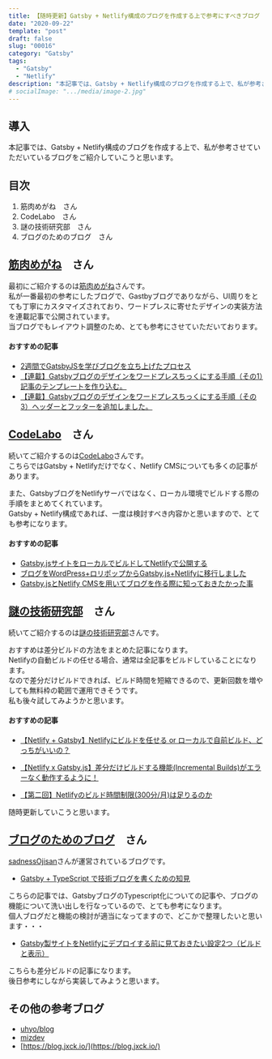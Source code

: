 ```yaml
---
title: 【随時更新】Gatsby + Netlify構成のブログを作成する上で参考にすべきブログ
date: "2020-09-22"
template: "post"
draft: false
slug: "00016"
category: "Gatsby"
tags:
  - "Gatsby"
  - "Netlify"
description: "本記事では、Gatsby + Netlify構成のブログを作成する上で、私が参考させていただいているブログをご紹介していこうと思います。"
# socialImage: ".../media/image-2.jpg"
---
```


## 導入

本記事では、Gatsby + Netlify構成のブログを作成する上で、私が参考させていただいているブログをご紹介していこうと思います。

## 目次

1. 筋肉めがね　さん
2. CodeLabo　さん
3. 謎の技術研究部　さん
4. ブログのためのブログ　さん

## [筋肉めがね](https://kinnikumegane.com/)　さん

最初にご紹介するのは[筋肉めがね](https://kinnikumegane.com/)さんです。  
私が一番最初の参考にしたブログで、Gastbyブログでありながら、UI周りをとても丁寧にカスタマイズされており、ワードプレスに寄せたデザインの実装方法を連載記事で公開されています。  
当ブログでもレイアウト調整のため、とても参考にさせていただいております。  

#### おすすめの記事

- [2週間でGatsbyJSを学びブログを立ち上げたプロセス](https://kinnikumegane.com/posts/processofsettingupgatsbyblog/)
- [【連載】Gatsbyブログのデザインをワードプレスちっくにする手順（その1）記事のテンプレートを作り込む。](https://kinnikumegane.com/posts/transformgatsbytowordpresslike1/)
- [【連載】Gatsbyブログのデザインをワードプレスちっくにする手順（その3）ヘッダーとフッターを追加しました。](https://kinnikumegane.com/posts/transformgatsbytowordpresslike3/)

## [CodeLabo](https://codelabo.com/)　さん

続いてご紹介するのは[CodeLabo](https://codelabo.com/)さんです。  
こちらではGatsby + Netlifyだけでなく、Netlify CMSについても多くの記事があります。  

また、GatsbyブログをNetlifyサーバではなく、ローカル環境でビルドする際の手順をまとめてくれています。  
Gatsby + Netlify構成であれば、一度は検討すべき内容かと思いますので、とても参考になります。  

#### おすすめの記事

- [Gatsby.jsサイトをローカルでビルドしてNetlifyで公開する](https://codelabo.com/posts/20200405062055)
- [ブログをWordPress+ロリポップからGatsby.js+Netlifyに移行しました](https://codelabo.com/posts/20200303203333)
- [Gatsby.jsとNetlify CMSを用いてブログを作る際に知っておきたかった事](https://codelabo.com/posts/20200329163855)

## [謎の技術研究部](https://www.ultra-noob.com/)　さん

続いてご紹介するのは[謎の技術研究部](https://www.ultra-noob.com/)さんです。  

おすすめは差分ビルドの方法をまとめた記事になります。  
Netlifyの自動ビルドの任せる場合、通常は全記事をビルドしていることになります。  
なので差分だけビルドできれば、ビルド時間を短縮できるので、更新回数を増やしても無料枠の範囲で運用できそうです。  
私も後々試してみようかと思います。  

#### おすすめの記事

- [【Netlify + Gatsby】Netlifyにビルドを任せる or ローカルで自前ビルド、どっちがいいの？](https://www.ultra-noob.com/blog/2020-08-10-%E3%80%90Netlify%20_%20Gatsby%E3%80%91Netlify%E3%81%AB%E3%83%93%E3%83%AB%E3%83%89%E3%82%92%E4%BB%BB%E3%81%9B%E3%82%8B%20or%20%E3%83%AD%E3%83%BC%E3%82%AB%E3%83%AB%E3%81%A7%E8%87%AA%E5%89%8D%E3%83%93%E3%83%AB%E3%83%89%E3%80%81%E3%81%A9%E3%81%A3%E3%81%A1%E3%81%8C%E3%81%84%E3%81%84%E3%81%AE%EF%BC%9F/)


- [【Netlify x Gatsby.js】差分だけビルドする機能(Incremental Builds)がエラーなく動作するように！](https://www.ultra-noob.com/blog/2020-05-26-%E3%80%90Netlify-x-Gatsby-js%E3%80%91%E5%B7%AE%E5%88%86%E3%81%A0%E3%81%91%E3%83%93%E3%83%AB%E3%83%89%E3%81%99%E3%82%8B%E6%A9%9F%E8%83%BD(Incremental-Builds)%E3%81%8C%E3%82%A8%E3%83%A9%E3%83%BC%E3%81%AA%E3%81%8F%E5%8B%95%E4%BD%9C%E3%81%99%E3%82%8B%E3%82%88%E3%81%86%E3%81%AB%EF%BC%81/)

- [【第二回】Netlifyのビルド時間制限(300分/月)は足りるのか](https://www.ultra-noob.com/blog/2020-04-18-%E3%80%90%E7%AC%AC%E4%BA%8C%E5%9B%9E%E3%80%91netlify%E3%81%AE%E3%83%93%E3%83%AB%E3%83%89%E6%99%82%E9%96%93%E5%88%B6%E9%99%90-300%E5%88%86-%E6%9C%88-%E3%81%AF%E8%B6%B3%E3%82%8A%E3%82%8B%E3%81%AE%E3%81%8B/)

随時更新していこうと思います。

## [ブログのためのブログ](https://blog.ojisan.io/)　さん

[sadnessOjisan](https://github.com/sadnessOjisan/blog.ojisan.io)さんが運営されているブログです。  

- [Gatsby + TypeScript で技術ブログを書くための知見](https://blog.ojisan.io/1st-blog-stack)

こちらの記事では、GatsbyブログのTypescript化についての記事や、ブログの機能について洗い出しを行なっているので、とても参考になります。  
個人ブログだと機能の検討が適当になってますので、どこかで整理したいと思います・・・  

- [Gatsby製サイトをNetlifyにデプロイする前に見ておきたい設定2つ（ビルドと表示）](https://blog.ojisan.io/gatsby-meet-netlify)

こちらも差分ビルドの記事になります。  
後日参考にしながら実装してみようと思います。  

## その他の参考ブログ

- [uhyo/blog](https://blog.uhy.ooo/)
- [mizdev](https://mizchi.dev/)
- [https://blog.jxck.io/](https://blog.jxck.io/)
